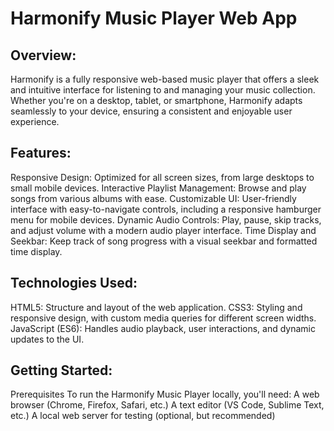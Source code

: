 # **Harmonify Music Player Web App**

## **Overview:**
Harmonify is a fully responsive web-based music player that offers a sleek and intuitive interface for listening to and managing your music collection. Whether you're on a desktop, tablet, or smartphone, Harmonify adapts seamlessly to your device, ensuring a consistent and enjoyable user experience.

## **Features:**
Responsive Design: Optimized for all screen sizes, from large desktops to small mobile devices.
Interactive Playlist Management: Browse and play songs from various albums with ease.
Customizable UI: User-friendly interface with easy-to-navigate controls, including a responsive hamburger menu for mobile devices.
Dynamic Audio Controls: Play, pause, skip tracks, and adjust volume with a modern audio player interface.
Time Display and Seekbar: Keep track of song progress with a visual seekbar and formatted time display.

## **Technologies Used:**
HTML5: Structure and layout of the web application.
CSS3: Styling and responsive design, with custom media queries for different screen widths.
JavaScript (ES6): Handles audio playback, user interactions, and dynamic updates to the UI.

## **Getting Started:**
Prerequisites
To run the Harmonify Music Player locally, you'll need:
A web browser (Chrome, Firefox, Safari, etc.)
A text editor (VS Code, Sublime Text, etc.)
A local web server for testing (optional, but recommended)
